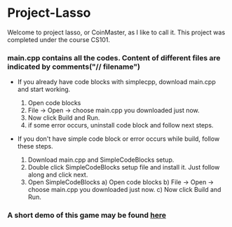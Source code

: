 # Project-Lasso
Welcome to project lasso, or CoinMaster, as I like to call it. This project was completed under the course CS101. 
### main.cpp contains all the codes. Content of different files are indicated by comments("// filename")

* If you already have code blocks with simplecpp, download main.cpp and start working.
 	1) Open code blocks
	2) File -> Open -> choose main.cpp you downloaded just now.
	3) Now click Build and Run.
	4) if some error occurs, uninstall code block and follow next steps.

* If you don't have simple code block or error occurs while build, follow these steps.
	1) Download main.cpp and SimpleCodeBlocks setup.
	2) Double click SimpleCodeBlocks setup file and install it. Just follow along and click next.
	3) Open SimpleCodeBlocks
		a) Open code blocks
		b) File -> Open -> choose main.cpp you downloaded just now.
		c) Now click Build and Run.

### A short demo of this game may be found [here](https://drive.google.com/file/d/1ZSXoWQWBqhGWGlQlbgD12F9NGbmLJIYJ/view?usp=sharing)
